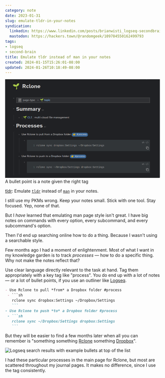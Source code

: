 ```yaml
---
category: note
date: 2023-01-31
slug: emulate-tldr-in-your-notes
syndication:
  linkedin: https://www.linkedin.com/posts/brianwisti_logseq-secondbrain-blog-activity-7026211616236982272-jRco
  mastodon: https://hackers.town/@randomgeek/109784550162499793
tags:
- logseq
- second-brain
title: Emulate tldr instead of man in your notes
created: 2024-01-15T15:26:01-08:00
updated: 2024-01-26T10:18:49-08:00
---
```


![attachments/img/2023/cover-2023-01-31.png](../../../attachments/img/2023/cover-2023-01-31.png)
A bullet point is a note given the right tag

[tldr](../../../card/tldr.md): Emulate [`tldr`](https://tldr.ostera.io/tar) instead of [`man`](https://man7.org/linux/man-pages/man1/tar.1.html) in your notes.

I still use my PKMs wrong. Keep your notes small. Stick with one tool. Stay focused. Yep, none of that.

But I *have* learned that emulating man page style isn't great. I have big notes on commands with every option, every subcommand, and every subcommand's option.

Then I'd end up searching online how to do a thing. Because I wasn't using a searchable style.

Few months ago I had a moment of enlightenment. Most of what I want in my knowledge garden is to track *processes* — how to do a specific thing. Why not make the notes reflect that?

Use clear language directly relevant to the task at hand. Tag them appropriately with a key tag like "process". You do end up with a lot of notes — or a lot of bullet points, if you use an outliner like [Logseq](../../../card/Logseq.md).

````markdown
- Use Rclone to pull *from* a Dropbox folder #process
 - ```sh
   rclone sync dropbox:Settings ~/Dropbox/Settings
   ```
- Use Rclone to push *to* a Dropbox folder #process
 - ```sh
   rclone sync ~/Dropbox/Settings dropbox:Settings
   ```
````

But they will be easier to find a few months later when all you can remember is "something something [Rclone](https://rclone.org/) something [Dropbox](https://dropbox.com/)".

![Logseq search results with example bullets at top of the list](attachments/img/2023/2023-01-31-rclone-search.png "There it is!")

I had these particular processes in the main page for Rclone, but most are scattered throughout my journal pages. It makes no difference, since I use the tag consistently.
